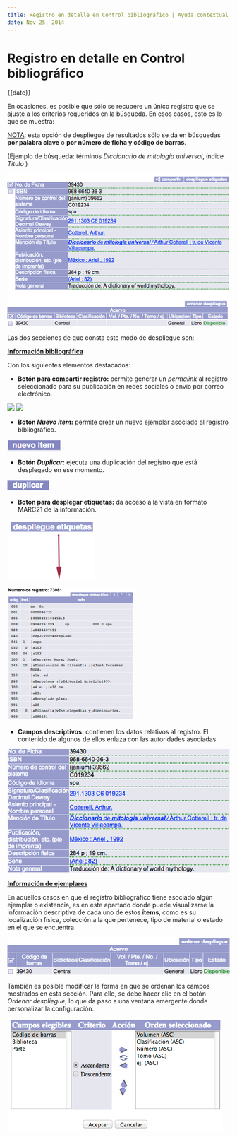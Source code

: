 ```yaml
---
title: Registro en detalle en Control bibliográfico | Ayuda contextual de Janium
date: Nov 25, 2014
---
```


# Registro en detalle en Control bibliográfico

{{date}}

En ocasiones, es posible que sólo se recupere un único registro que se
ajuste a los criterios requeridos en la búsqueda. En esos casos, esto es
lo que se muestra:

<span style="text-decoration: underline;">NOTA</span>: esta opción de
despliegue de resultados sólo se da en búsquedas **por palabra clave** o
**por número de ficha y código de barras**.

(Ejemplo de búsqueda: términos *Diccionario de mitología universal*,
índice *Título* )

![Despliegue de registro en detalle](despliegue_detalle.png)

Las dos secciones de que consta este modo de despliegue son:

**<span style="text-decoration: underline;">Información
bibliográfica</span>**

Con los siguientes elementos destacados:

-   **Botón para compartir registro:** permite generar un *permalink* al
    registro seleccionado para su publicación en redes sociales o envío
    por correo electrónico.

<img src="http://ayudacontextual.janium.com/wp-content/uploads/2014/11/wpid-Boton_compartir.png" id="botnparacompartir" />
<img src="http://ayudacontextual.janium.com/wp-content/uploads/2014/11/wpid-Ventana_compartir.png" id="ventanaparacompartir" />

-   **Botón *Nuevo item*:** permite crear un nuevo ejemplar asociado al
    registro bibliográfico.

[<img src="Boton_nuevo_item.png" alt="Boton_nuevo_item" class="alignnone" width="122" height="26" />](Boton_nuevo_item.png)

-   **Botón *Duplicar*:** ejecuta una duplicación del registro que está
    desplegado en ese momento.

[<img src="Boton_duplicar.png" alt="Boton_duplicar" class="alignnone" width="95" height="25" />](Boton_nuevo_item.png)

-   **Botón para desplegar etiquetas:** da acceso a la vista en formato
    MARC21 de la información.

![](boton_despliegue_etiquetas.png)

![](pantalla_despliegue_etiquetas.png)

-   **Campos descriptivos:** contienen los datos relativos al registro.
    El contenido de algunos de ellos enlaza con las autoridades
    asociadas.

![](info_bibliografica.png)

**<span style="text-decoration: underline;">Información de
ejemplares</span>**

En aquellos casos en que el registro bibliográfico tiene asociado algún
ejemplar o existencia, es en este apartado donde puede visualizarse la
información descriptiva de cada uno de estos **ítems**, como es su
localización física, colección a la que pertenece, tipo de material o
estado en el que se encuentra.

![Despliegue de información de ejemplares](despliegue_ejemplares.png)

También es posible modificar la forma en que se ordenan los campos
mostrados en esta sección. Para ello, se debe hacer clic en el botón
*Ordenar despliegue*, lo que da paso a una ventana emergente donde
personalizar la configuración.

![Ventana de ordenación de campos](ventana_orden_ejemplares.png)
